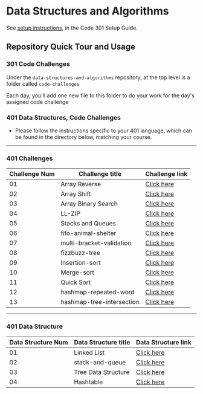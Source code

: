 # Data Structures and Algorithms

See [setup instructions](https://codefellows.github.io/setup-guide/code-301/3-code-challenges), in the Code 301 Setup Guide.

## Repository Quick Tour and Usage

### 301 Code Challenges

Under the `data-structures-and-algorithms` repository, at the top level is a folder called `code-challenges`

Each day, you'll add one new file to this folder to do your work for the day's assigned code challenge

### 401 Data Structures, Code Challenges

- Please follow the instructions specific to your 401 language, which can be found in the directory below, matching your course.

---

### 401 Challenges
Challenge Num | Challenge title | Challenge link
------------ | ------------- | --------------
01|  Array Reverse| [Click here](https://github.com/oebitw/data-structures-and-algorithms/tree/main/javascript/code-challenges/array-reverse)
02 | Array Shift | [Click here](https://github.com/oebitw/data-structures-and-algorithms/tree/main/javascript/code-challenges/array-shift)
03 | Array Binary Search | [Click here](https://github.com/oebitw/data-structures-and-algorithms/tree/main/javascript/code-challenges/array-binary-search)
04 | LL-ZIP | [Click here](https://github.com/oebitw/data-structures-and-algorithms/tree/main/javascript/code-challenges/ll-zip)
05 | Stacks and Queues | [Click here](https://github.com/oebitw/data-structures-and-algorithms/tree/main/javascript/code-challenges/queue-with-stacks)
06 | fifo-animal-shelter | [Click here](https://github.com/oebitw/data-structures-and-algorithms/tree/main/javascript/code-challenges/fifo-animal-shelter)
07 | multi-bracket-validation | [Click here](https://github.com/oebitw/data-structures-and-algorithms/tree/main/javascript/code-challenges/multi-bracket-validation)
08 | fizzbuzz-tree | [Click here](https://github.com/oebitw/data-structures-and-algorithms/tree/main/javascript/code-challenges/fizzbuzz-tree)
09 | Insertion-sort | [Click here](https://github.com/oebitw/data-structures-and-algorithms/tree/main/javascript/code-challenges/insertion-sort)
10 | Merge-sort | [Click here](https://github.com/oebitw/data-structures-and-algorithms/tree/main/javascript/code-challenges/merge-sort)
11 | Quick Sort | [Click here](https://github.com/oebitw/data-structures-and-algorithms/tree/main/javascript/code-challenges/quick-sort)
12 | hashmap-repeated-word | [Click here](https://github.com/oebitw/data-structures-and-algorithms/tree/main/javascript/code-challenges/hashmap-repeated-word)
13 | hashmap-tree-intersection | [Click here](https://github.com/oebitw/data-structures-and-algorithms/tree/main/javascript/code-challenges/hashmap-tree-intersection)


---

### 401 Data Structure


Data Structure Num | Data Structure title | Data Structure link
------------ | ------------- | --------------
01| Linked List| [Click here](https://github.com/oebitw/data-structures-and-algorithms/tree/main/javascript/Data-Structures/linked-list)
02 | stack-and-queue | [Click here](https://github.com/oebitw/data-structures-and-algorithms/tree/main/javascript/code-challenges/stack-and-queue)
03 | Tree Data Structure | [Click here](https://github.com/oebitw/data-structures-and-algorithms/tree/main/javascript/Data-Structures/tree)
04 | Hashtable | [Click here](https://github.com/oebitw/data-structures-and-algorithms/tree/main/javascript/Data-Structures/hashtable)


